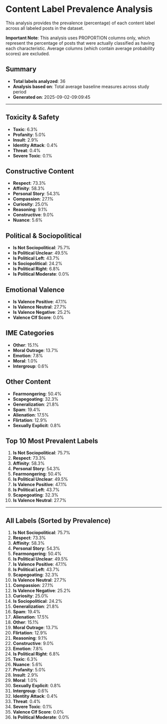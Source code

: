 # Content Label Prevalence Analysis

This analysis provides the prevalence (percentage) of each content label across all labeled posts in the dataset.

**Important Note**: This analysis uses PROPORTION columns only, which represent the percentage of posts that were actually classified as having each characteristic. Average columns (which contain average probability scores) are excluded.

## Summary

- **Total labels analyzed**: 36
- **Analysis based on**: Total average baseline measures across study period
- **Generated on**: 2025-09-02-09:09:45

---

## Toxicity & Safety

- **Toxic**: 6.3%
- **Profanity**: 5.0%
- **Insult**: 2.9%
- **Identity Attack**: 0.4%
- **Threat**: 0.4%
- **Severe Toxic**: 0.1%

## Constructive Content

- **Respect**: 73.3%
- **Affinity**: 58.3%
- **Personal Story**: 54.3%
- **Compassion**: 27.1%
- **Curiosity**: 25.0%
- **Reasoning**: 9.1%
- **Constructive**: 9.0%
- **Nuance**: 5.6%

## Political & Sociopolitical

- **Is Not Sociopolitical**: 75.7%
- **Is Political Unclear**: 49.5%
- **Is Political Left**: 43.7%
- **Is Sociopolitical**: 24.2%
- **Is Political Right**: 6.8%
- **Is Political Moderate**: 0.0%

## Emotional Valence

- **Is Valence Positive**: 47.1%
- **Is Valence Neutral**: 27.7%
- **Is Valence Negative**: 25.2%
- **Valence Clf Score**: 0.0%

## IME Categories

- **Other**: 15.1%
- **Moral Outrage**: 13.7%
- **Emotion**: 7.8%
- **Moral**: 1.0%
- **Intergroup**: 0.6%

## Other Content

- **Fearmongering**: 50.4%
- **Scapegoating**: 32.3%
- **Generalization**: 21.8%
- **Spam**: 19.4%
- **Alienation**: 17.5%
- **Flirtation**: 12.9%
- **Sexually Explicit**: 0.8%

## Top 10 Most Prevalent Labels

1. **Is Not Sociopolitical**: 75.7%
2. **Respect**: 73.3%
3. **Affinity**: 58.3%
4. **Personal Story**: 54.3%
5. **Fearmongering**: 50.4%
6. **Is Political Unclear**: 49.5%
7. **Is Valence Positive**: 47.1%
8. **Is Political Left**: 43.7%
9. **Scapegoating**: 32.3%
10. **Is Valence Neutral**: 27.7%

---

## All Labels (Sorted by Prevalence)

 1. **Is Not Sociopolitical**: 75.7%
 2. **Respect**: 73.3%
 3. **Affinity**: 58.3%
 4. **Personal Story**: 54.3%
 5. **Fearmongering**: 50.4%
 6. **Is Political Unclear**: 49.5%
 7. **Is Valence Positive**: 47.1%
 8. **Is Political Left**: 43.7%
 9. **Scapegoating**: 32.3%
10. **Is Valence Neutral**: 27.7%
11. **Compassion**: 27.1%
12. **Is Valence Negative**: 25.2%
13. **Curiosity**: 25.0%
14. **Is Sociopolitical**: 24.2%
15. **Generalization**: 21.8%
16. **Spam**: 19.4%
17. **Alienation**: 17.5%
18. **Other**: 15.1%
19. **Moral Outrage**: 13.7%
20. **Flirtation**: 12.9%
21. **Reasoning**: 9.1%
22. **Constructive**: 9.0%
23. **Emotion**: 7.8%
24. **Is Political Right**: 6.8%
25. **Toxic**: 6.3%
26. **Nuance**: 5.6%
27. **Profanity**: 5.0%
28. **Insult**: 2.9%
29. **Moral**: 1.0%
30. **Sexually Explicit**: 0.8%
31. **Intergroup**: 0.6%
32. **Identity Attack**: 0.4%
33. **Threat**: 0.4%
34. **Severe Toxic**: 0.1%
35. **Valence Clf Score**: 0.0%
36. **Is Political Moderate**: 0.0%
